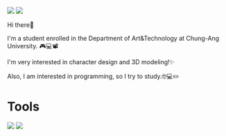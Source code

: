<a href="https://www.instagram.com/mszxszm/?hl=ko" target="_blank"><img src="https://img.shields.io/badge/mszxszm-E4405F?style=flat-square&logo=Instagram&logoColor=white"/></a>
<img src="https://img.shields.io/badge/mandollae@gmail.com-EA4335?style=flat-square&logo=Gmail&logoColor=white" />


Hi there👋

I'm a student enrolled in the Department of Art&Technology at Chung-Ang University. 🎮💻📽️

I'm very interested in character design and 3D modeling!✨


Also, I am interested in programming, so I try to study.🤓💻✏️

# Tools

<img src="https://img.shields.io/badge/Blender-F5792A?style=flat-square&logo=Blender&logoColor=white" />
<img src="https://img.shields.io/badge/Aseprite-7D929E?style=flat-square&logo=Aseprite&logoColor=white" />
